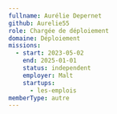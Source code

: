 ```yaml
---
fullname: Aurélie Depernet
github: Aurelie55
role: Chargée de déploiement
domaine: Déploiement
missions:
  - start: 2023-05-02
    end: 2025-01-01
    status: independent
    employer: Malt
    startups:
      - les-emplois
memberType: autre
---
```

